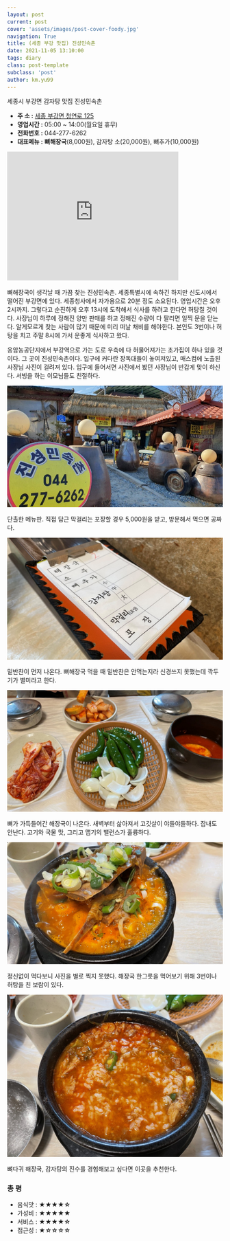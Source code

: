 ```yaml
---
layout: post
current: post
cover: 'assets/images/post-cover-foody.jpg'
navigation: True
title: (세종 부강 맛집) 진성민속촌
date: 2021-11-05 13:10:00
tags: diary
class: post-template
subclass: 'post'
author: km.yu99
---
```



세종시 부강면 감자탕 맛집 진성민속촌

- **주 소 :**  [세종 부강면 청연로 125](https://map.naver.com/v5/entry/place/17701080?c=14175622.9968650,4374494.9512310,14,0,0,0,dh)
- **영업시간 :** 05:00 ~ 14:00(월요일 휴무)
- **전화번호 :** 044-277-6262
- **대표메뉴 :** **뼈해장국**(8,000원), 감자탕 소(20,000원), 뼈추가(10,000원)

<p align="left">
<iframe src="https://www.google.com/maps/embed?pb=!1m14!1m8!1m3!1d12823.591999905431!2d127.3615663!3d36.5324551!3m2!1i1024!2i768!4f13.1!3m3!1m2!1s0x0%3A0x9965ddb211ef9bd7!2z7KeE7ISx66-87IaN7LSM!5e0!3m2!1sko!2skr!4v1640680389441!5m2!1sko!2skr" width="400" height="300" style="border:0;" allowfullscreen="" loading="lazy"></iframe>
</p>

뼈해장국이 생각날 때 가끔 찾는 진성민속촌. 세종특별시에 속하긴 하지만 신도시에서 떨어진 부강면에 있다. 세종청사에서 자가용으로 20분 정도 소요된다. 영업시간은 오후 2시까지. 그렇다고 순진하게 오후 13시에 도착해서 식사를 하려고 한다면 허탕칠 것이다. 사장님이 하루에 정해진 양만 판매를 하고 정해진 수량이 다 팔리면 일찍 문을 닫는다. 알게모르게 찾는 사람이 많기 때문에 미리 떠날 채비를 해야한다. 본인도 3번이나 허탕을 치고 주말 8시에 가서 운좋게 식사하고 왔다. 

응암농공단지에서 부강역으로 가는 도로 우측에 다 허물어져가는 초가집이 하나 있을 것이다. 그 곳이 진성민속촌이다. 입구에 커다란 장독대들이 놓여져있고, 매스컴에 노출된 사장님 사진이 걸려져 있다. 입구에 들어서면 사진에서 봤던 사장님이 반갑게 맞이 하신다. 서빙을 하는 이모님들도 친절하다.

<img src="assets/images/2021-11-05-foody5/diary05.05.jpg">



단촐한 메뉴판. 직접 담근 막걸리는 포장할 경우 5,000원을 받고, 방문해서 먹으면 공짜다.

<img src="assets/images/2021-11-05-foody5/diary05.01.jpg">



밑반찬이 먼저 나온다. 뼈해장국 먹을 때 밑반찬은 안먹는지라 신경쓰지 못했는데 깍두기가 별미라고 한다. 

<img src="assets/images/2021-11-05-foody5/diary05.02.jpg">



뼈가 가득들어간 해장국이 나온다. 새벽부터 삶아져서 고깃살이 야들야들하다. 잡내도 안난다. 고기와 국물 맛, 그리고 맵기의 밸런스가 훌륭하다.

<img src="assets/images/2021-11-05-foody5/diary05.03.jpg">



정신없이 먹다보니 사진을 별로 찍지 못했다. 해장국 한그릇을 먹어보기 위해 3번이나 허탕을 친 보람이 있다.

<img src="assets/images/2021-11-05-foody5/diary05.04.jpg">



뼈다귀 해장국, 감자탕의 진수를 경험해보고 싶다면 이곳을 추천한다.



### 총 평

- 음식맛 : **★★★★☆**
- 가성비 : **★★★★★**
- 서비스 : **★★★★☆**
- 접근성 : **★☆☆☆☆**
